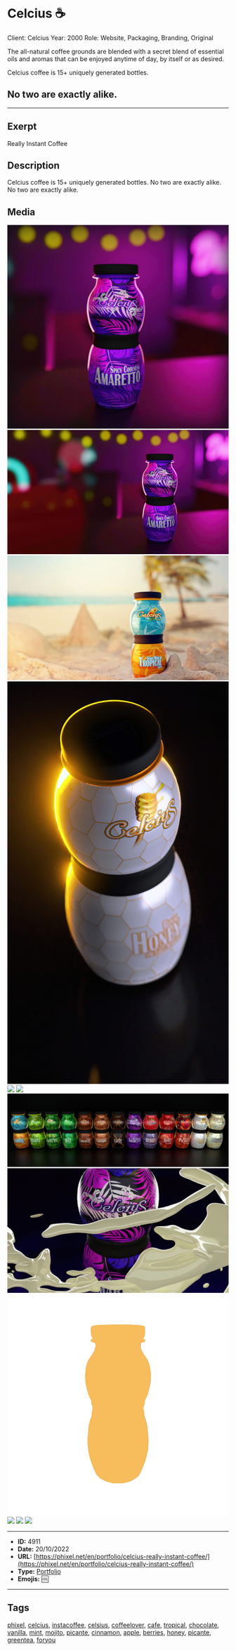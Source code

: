 # Celcius ☕
Client: Celcius
Year: 2000
Role: Website, Packaging, Branding, Original

The all-natural coffee grounds are blended with a secret blend of essential oils and aromas that can be enjoyed anytime of day, by itself or as desired.

Celcius coffee is 15+ uniquely generated bottles.
## No two are exactly alike.
------------
## Exerpt
Really Instant Coffee
## Description
Celcius coffee is 15+ uniquely generated bottles. No two are exactly alike. No two are exactly alike.
## Media
<img src="media/55fc1a70/celcius-bar-cut.jpg">
<img src="media/80c68221/celcius-bar.jpg">
<img src="media/598748d7/celcius-beach.jpg">
<img src="media/cfd24a62/celcius-honey.jpg">
<img src="media/ec9841eb/celcius-morning-cut.jpg">
<img src="media/3f7aaecf/celcius-morning.jpg">
<img src="media/0ac38715/all.jpg">
<img src="media/7bd3a6aa/amaretto.jpg">
<img src="media/f713f605/loading.webp">
<img src="media/8f5d4105/presentation.mp4">
<img src="media/4c264249/bottle-splash.bin">
<img src="media/6d067d19/bottle.bin">

------------
- **ID:** 4911
- **Date:** 20/10/2022
- **URL:** [https://phixel.net/en/portfolio/celcius-really-instant-coffee/](https://phixel.net/en/portfolio/celcius-really-instant-coffee/)
- **Type:** [Portfolio](#portfolio)
- **Emojis:** 🆒

------------
## Tags
[phixel](#phixel), [celcius](#celcius), [instacoffee](#instacoffee), [celsius](#celsius), [coffeelover](#coffeelover), [cafe](#cafe), [tropical](#tropical), [chocolate](#chocolate), [vanilla](#vanilla), [mint](#mint), [mojito](#mojito), [picante](#picante), [cinnamon](#cinnamon), [apple](#apple), [berries](#berries), [honey](#honey), [picante](#picante), [greentea](#greentea), [foryou](#foryou)
